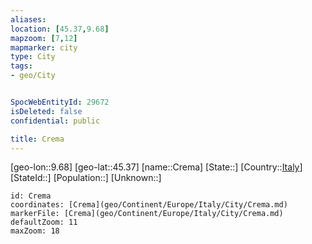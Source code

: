 ```yaml
---
aliases: 
location: [45.37,9.68]
mapzoom: [7,12] 
mapmarker: city 
type: City
tags:
- geo/City


SpocWebEntityId: 29672
isDeleted: false
confidential: public

title: Crema
---
```

[geo-lon::9.68]
[geo-lat::45.37]
[name::Crema]
[State::]
[Country::[Italy](geo/Continent/Europe/Italy.md)]
[StateId::]
[Population::]
[Unknown::]


```leaflet
id: Crema
coordinates: [Crema](geo/Continent/Europe/Italy/City/Crema.md)
markerFile: [Crema](geo/Continent/Europe/Italy/City/Crema.md)
defaultZoom: 11 
maxZoom: 18
```


